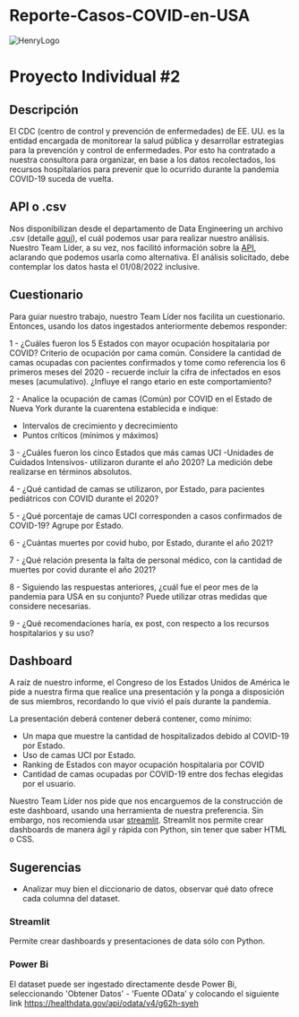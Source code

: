 # Reporte-Casos-COVID-en-USA
![HenryLogo](https://d31uz8lwfmyn8g.cloudfront.net/Assets/logo-henry-white-lg.png)

# Proyecto Individual \#2



## Descripción

El CDC (centro de control y prevención de enfermedades) de EE. UU. es la entidad encargada de monitorear la salud pública y desarrollar estrategias para la prevención y control de enfermedades. Por esto ha contratado a nuestra consultora para organizar, en base a los datos recolectados, los recursos hospitalarios para prevenir que lo ocurrido durante la pandemia COVID-19 suceda de vuelta.

## API o .csv

Nos disponibilizan desde el departamento de Data Engineering un archivo .csv (detalle [aquí](https://healthdata.gov/Hospital/COVID-19-Reported-Patient-Impact-and-Hospital-Capa/g62h-syeh)), el cuál podemos usar para realizar nuestro análisis. Nuestro Team Líder, a su vez, nos facilitó información sobre la [API](https://dev.socrata.com/foundry/healthdata.gov/g62h-syeh), aclarando que podemos usarla como alternativa. El análisis solicitado, debe contemplar los datos hasta el 01/08/2022 inclusive.

## Cuestionario

Para guiar nuestro trabajo, nuestro Team Líder nos facilita un cuestionario. Entonces, usando los datos ingestados anteriormente debemos responder:

1 - ¿Cuáles fueron los 5 Estados con mayor ocupación hospitalaria por COVID? Criterio de ocupación por cama común. Considere la cantidad de camas ocupadas con pacientes confirmados y tome como referencia los 6 primeros meses del 2020 - recuerde incluir la cifra de infectados en esos meses (acumulativo). ¿Influye el rango etario en este comportamiento?

2 - Analice la ocupación de camas (Común) por COVID en el Estado de Nueva York durante la cuarentena establecida e indique:
- Intervalos de crecimiento y decrecimiento
- Puntos críticos (mínimos y máximos)

3 - ¿Cuáles fueron los cinco Estados que más camas UCI -Unidades de Cuidados Intensivos- utilizaron durante el año 2020? La medición debe realizarse en términos absolutos. 

4 - ¿Qué cantidad de camas se utilizaron, por Estado, para pacientes pediátricos con COVID durante el 2020?

5 - ¿Qué porcentaje de camas UCI corresponden a casos confirmados de COVID-19? Agrupe por Estado.

6 - ¿Cuántas muertes por covid hubo, por Estado, durante el año 2021? 

7 - ¿Qué relación presenta la falta de personal médico, con la cantidad de muertes por covid durante el año 2021?

8 - Siguiendo las respuestas anteriores, ¿cuál fue el peor mes de la pandemia para USA en su conjunto? Puede utilizar otras medidas que considere necesarias.

9 - ¿Qué recomendaciones haría, ex post, con respecto a los recursos hospitalarios y su uso?

## Dashboard

 A raíz de nuestro informe, el Congreso de los Estados Unidos de América le pide a nuestra firma que realice una presentación y la ponga a disposición de sus miembros, recordando lo que vivió el país durante la pandemia.

La presentación deberá contener deberá contener, como mínimo:

- Un mapa que muestre la cantidad de hospitalizados debido al COVID-19 por Estado.
- Uso de camas UCI por Estado.
- Ranking de Estados con mayor ocupación hospitalaria por COVID
- Cantidad de camas ocupadas por COVID-19 entre dos fechas elegidas por el usuario.

Nuestro Team Líder nos pide que nos encarguemos de la construcción de este dashboard, usando una herramienta de nuestra preferencia. Sin embargo, nos recomienda usar [streamlit](https://docs.streamlit.io/library/get-started). Streamlit nos permite crear dashboards de manera ágil y rápida con Python, sin tener que saber HTML o CSS.

## Sugerencias
- Analizar muy bien el diccionario de datos, observar qué dato ofrece cada columna del dataset.

### Streamlit
Permite crear dashboards y presentaciones de data sólo con Python.

### Power Bi
El dataset puede ser ingestado directamente desde Power Bi, seleccionando 'Obtener Datos' - 'Fuente OData' y colocando el siguiente link
https://healthdata.gov/api/odata/v4/g62h-syeh

